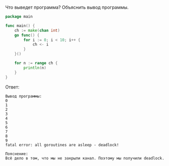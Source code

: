 Что выведет программа? Объяснить вывод программы.

```go
package main

func main() {
	ch := make(chan int)
	go func() {
		for i := 0; i < 10; i++ {
			ch <- i
		}
	}()

	for n := range ch {
		println(n)
	}
}
```

Ответ:
```
Вывод программы:
0
1
2
3
4
5
6
7
8
9
fatal error: all goroutines are asleep - deadlock!

Пояснение:
Всё дело в том, что мы не закрыли канал. Поэтому мы получили deadlock.

```
